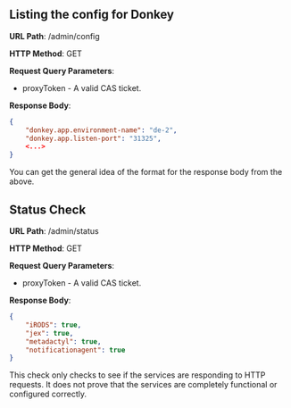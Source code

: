 Listing the config for Donkey
-----------------------------

__URL Path__: /admin/config

__HTTP Method__: GET

__Request Query Parameters__:

* proxyToken - A valid CAS ticket.

__Response Body__:

```json
{
    "donkey.app.environment-name": "de-2",
    "donkey.app.listen-port": "31325",
    <...>
}
```

You can get the general idea of the format for the response body from the above.


Status Check
------------

__URL Path__: /admin/status

__HTTP Method__: GET

__Request Query Parameters__:

* proxyToken - A valid CAS ticket.

__Response Body__:

```json
{
    "iRODS": true,
    "jex": true,
    "metadactyl": true,
    "notificationagent": true
}
```

This check only checks to see if the services are responding to HTTP requests. It does not prove that the services are completely functional or configured correctly.
